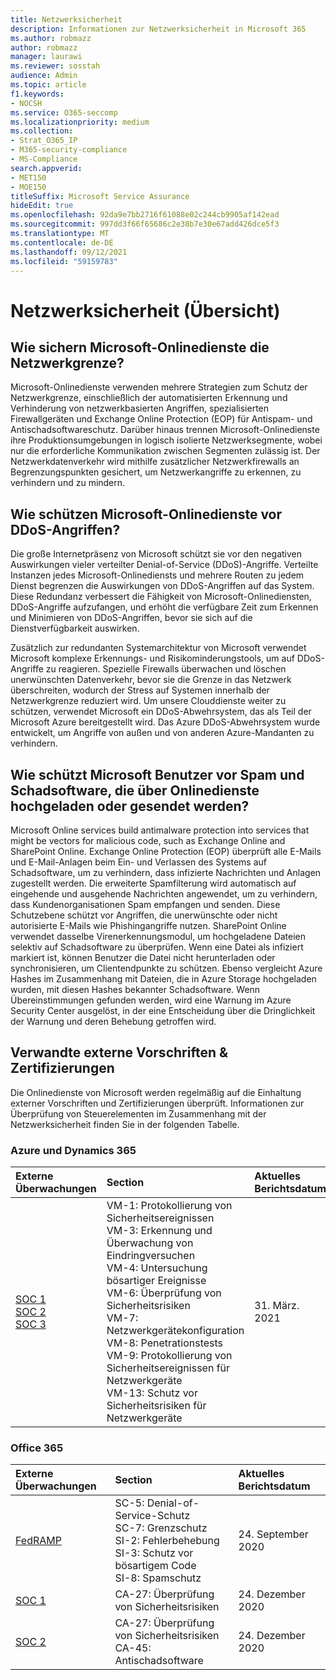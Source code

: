```yaml
---
title: Netzwerksicherheit
description: Informationen zur Netzwerksicherheit in Microsoft 365
ms.author: robmazz
author: robmazz
manager: laurawi
ms.reviewer: sosstah
audience: Admin
ms.topic: article
f1.keywords:
- NOCSH
ms.service: O365-seccomp
ms.localizationpriority: medium
ms.collection:
- Strat_O365_IP
- M365-security-compliance
- MS-Compliance
search.appverid:
- MET150
- MOE150
titleSuffix: Microsoft Service Assurance
hideEdit: true
ms.openlocfilehash: 92da9e7bb2716f61088e02c244cb9905af142ead
ms.sourcegitcommit: 997dd3f66f65686c2e38b7e30e67add426dce5f3
ms.translationtype: MT
ms.contentlocale: de-DE
ms.lasthandoff: 09/12/2021
ms.locfileid: "59159783"
---
```

# <a name="network-security-overview"></a>Netzwerksicherheit (Übersicht)

## <a name="how-do-microsoft-online-services-secure-the-network-boundary"></a>Wie sichern Microsoft-Onlinedienste die Netzwerkgrenze?

Microsoft-Onlinedienste verwenden mehrere Strategien zum Schutz der Netzwerkgrenze, einschließlich der automatisierten Erkennung und Verhinderung von netzwerkbasierten Angriffen, spezialisierten Firewallgeräten und Exchange Online Protection (EOP) für Antispam- und Antischadsoftwareschutz. Darüber hinaus trennen Microsoft-Onlinedienste ihre Produktionsumgebungen in logisch isolierte Netzwerksegmente, wobei nur die erforderliche Kommunikation zwischen Segmenten zulässig ist. Der Netzwerkdatenverkehr wird mithilfe zusätzlicher Netzwerkfirewalls an Begrenzungspunkten gesichert, um Netzwerkangriffe zu erkennen, zu verhindern und zu mindern.

## <a name="how-do-microsoft-online-services-defend-against-ddos-attacks"></a>Wie schützen Microsoft-Onlinedienste vor DDoS-Angriffen?

Die große Internetpräsenz von Microsoft schützt sie vor den negativen Auswirkungen vieler verteilter Denial-of-Service (DDoS)-Angriffe. Verteilte Instanzen jedes Microsoft-Onlinediensts und mehrere Routen zu jedem Dienst begrenzen die Auswirkungen von DDoS-Angriffen auf das System. Diese Redundanz verbessert die Fähigkeit von Microsoft-Onlinediensten, DDoS-Angriffe aufzufangen, und erhöht die verfügbare Zeit zum Erkennen und Minimieren von DDoS-Angriffen, bevor sie sich auf die Dienstverfügbarkeit auswirken.

Zusätzlich zur redundanten Systemarchitektur von Microsoft verwendet Microsoft komplexe Erkennungs- und Risikominderungstools, um auf DDoS-Angriffe zu reagieren. Spezielle Firewalls überwachen und löschen unerwünschten Datenverkehr, bevor sie die Grenze in das Netzwerk überschreiten, wodurch der Stress auf Systemen innerhalb der Netzwerkgrenze reduziert wird. Um unsere Clouddienste weiter zu schützen, verwendet Microsoft ein DDoS-Abwehrsystem, das als Teil der Microsoft Azure bereitgestellt wird. Das Azure DDoS-Abwehrsystem wurde entwickelt, um Angriffe von außen und von anderen Azure-Mandanten zu verhindern.

## <a name="how-does-microsoft-protect-users-against-spam-and-malware-being-uploaded-or-sent-through-online-services"></a>Wie schützt Microsoft Benutzer vor Spam und Schadsoftware, die über Onlinedienste hochgeladen oder gesendet werden?

Microsoft Online services build antimalware protection into services that might be vectors for malicious code, such as Exchange Online and SharePoint Online. Exchange Online Protection (EOP) überprüft alle E-Mails und E-Mail-Anlagen beim Ein- und Verlassen des Systems auf Schadsoftware, um zu verhindern, dass infizierte Nachrichten und Anlagen zugestellt werden. Die erweiterte Spamfilterung wird automatisch auf eingehende und ausgehende Nachrichten angewendet, um zu verhindern, dass Kundenorganisationen Spam empfangen und senden. Diese Schutzebene schützt vor Angriffen, die unerwünschte oder nicht autorisierte E-Mails wie Phishingangriffe nutzen. SharePoint Online verwendet dasselbe Virenerkennungsmodul, um hochgeladene Dateien selektiv auf Schadsoftware zu überprüfen. Wenn eine Datei als infiziert markiert ist, können Benutzer die Datei nicht herunterladen oder synchronisieren, um Clientendpunkte zu schützen. Ebenso vergleicht Azure Hashes im Zusammenhang mit Dateien, die in Azure Storage hochgeladen wurden, mit diesen Hashes bekannter Schadsoftware. Wenn Übereinstimmungen gefunden werden, wird eine Warnung im Azure Security Center ausgelöst, in der eine Entscheidung über die Dringlichkeit der Warnung und deren Behebung getroffen wird.

## <a name="related-external-regulations--certifications"></a>Verwandte externe Vorschriften & Zertifizierungen

Die Onlinedienste von Microsoft werden regelmäßig auf die Einhaltung externer Vorschriften und Zertifizierungen überprüft. Informationen zur Überprüfung von Steuerelementen im Zusammenhang mit der Netzwerksicherheit finden Sie in der folgenden Tabelle.

### <a name="azure-and-dynamics-365"></a>Azure und Dynamics 365

| **Externe Überwachungen** | **Section** | **Aktuelles Berichtsdatum** |
|:--------------------|:------------|:-----------------------|
| [SOC 1](https://servicetrust.microsoft.com/ViewPage/MSComplianceGuideV3?command=Download&downloadType=Document&downloadId=b8721ebd-af20-42fe-b22f-8332b0a19517&tab=7027ead0-3d6b-11e9-b9e1-290b1eb4cdeb&docTab=7027ead0-3d6b-11e9-b9e1-290b1eb4cdeb_SOC_%2F_SSAE_16_Reports) <br> [SOC 2](https://servicetrust.microsoft.com/ViewPage/MSComplianceGuideV3?command=Download&downloadType=Document&downloadId=234a0f57-83c1-4afc-a586-a0e7a59592f7&tab=7027ead0-3d6b-11e9-b9e1-290b1eb4cdeb&docTab=7027ead0-3d6b-11e9-b9e1-290b1eb4cdeb_SOC_%2F_SSAE_16_Reports) <br> [SOC 3](https://servicetrust.microsoft.com/ViewPage/MSComplianceGuideV3?command=Download&downloadType=Document&downloadId=75c8cbf6-e456-473c-a05e-34fea888ec2a&tab=7027ead0-3d6b-11e9-b9e1-290b1eb4cdeb&docTab=7027ead0-3d6b-11e9-b9e1-290b1eb4cdeb_SOC_%2F_SSAE_16_Reports) | VM-1: Protokollierung von Sicherheitsereignissen <br> VM-3: Erkennung und Überwachung von Eindringversuchen <br> VM-4: Untersuchung bösartiger Ereignisse <br> VM-6: Überprüfung von Sicherheitsrisiken <br> VM-7: Netzwerkgerätekonfiguration <br> VM-8: Penetrationstests <br> VM-9: Protokollierung von Sicherheitsereignissen für Netzwerkgeräte <br> VM-13: Schutz vor Sicherheitsrisiken für Netzwerkgeräte | 31. März. 2021 |

### <a name="office-365"></a>Office 365

| **Externe Überwachungen** | **Section** | **Aktuelles Berichtsdatum** |
|:--------------------|:------------|:-----------------------|
| [FedRAMP](https://compliance.microsoft.com/compliancemanager) | SC-5: Denial-of-Service-Schutz <br> SC-7: Grenzschutz <br> SI-2: Fehlerbehebung <br> SI-3: Schutz vor bösartigem Code <br> SI-8: Spamschutz | 24. September 2020 |
| [SOC 1](https://servicetrust.microsoft.com/ViewPage/MSComplianceGuideV3?command=Download&downloadType=Document&downloadId=90df3f9c-3aaf-4dbf-99d0-ca9f2991721b&tab=7027ead0-3d6b-11e9-b9e1-290b1eb4cdeb&docTab=7027ead0-3d6b-11e9-b9e1-290b1eb4cdeb_SOC_%2F_SSAE_16_Reports) | CA-27: Überprüfung von Sicherheitsrisiken | 24. Dezember 2020 |
| [SOC 2](https://servicetrust.microsoft.com/ViewPage/MSComplianceGuideV3?command=Download&downloadType=Document&downloadId=a73c1738-7892-42b7-acd3-87b6371c53f6&tab=7027ead0-3d6b-11e9-b9e1-290b1eb4cdeb&docTab=7027ead0-3d6b-11e9-b9e1-290b1eb4cdeb_SOC_%2F_SSAE_16_Reports) | CA-27: Überprüfung von Sicherheitsrisiken <br> CA-45: Antischadsoftware | 24. Dezember 2020 |